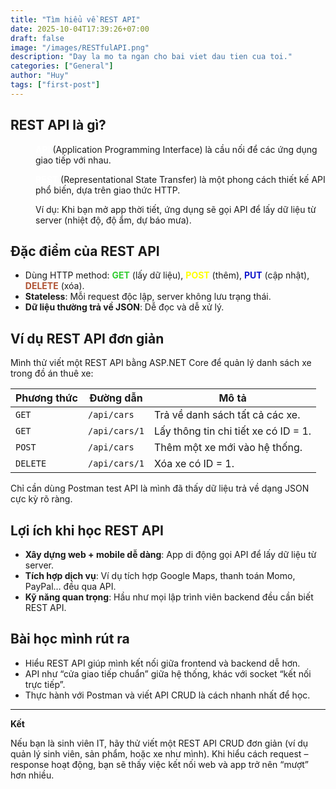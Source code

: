 ```yaml
---
title: "Tìm hiểu về REST API"
date: 2025-10-04T17:39:26+07:00
draft: false
image: "/images/RESTfulAPI.png"
description: "Day la mo ta ngan cho bai viet dau tien cua toi."
categories: ["General"]
author: "Huy"
tags: ["first-post"]
---
```


## REST API là gì?

<div style="padding-left: 40px;">

<strong style="color: white;">API</strong> (Application Programming Interface) là cầu nối để các ứng dụng giao tiếp với nhau.

<strong style="color: white;">REST</strong> (Representational State Transfer) là một phong cách thiết kế API phổ biến, dựa trên giao thức HTTP.

Ví dụ: Khi bạn mở app thời tiết, ứng dụng sẽ gọi API để lấy dữ liệu từ server (nhiệt độ, độ ẩm, dự báo mưa).

</div>

## Đặc điểm của REST API
- Dùng HTTP method: <strong style="color: #32CD32;">GET</strong> (lấy dữ liệu), <strong style="color: yellow;">POST</strong> (thêm), <strong style="color: #1319ccff;">PUT</strong> (cập nhật), <strong style="color: #af5233ff;">DELETE</strong> (xóa).
- **Stateless**: Mỗi request độc lập, server không lưu trạng thái.
- **Dữ liệu thường trả về JSON**: Dễ đọc và dễ xử lý.

## Ví dụ REST API đơn giản
Mình thử viết một REST API bằng ASP.NET Core để quản lý danh sách xe trong đồ án thuê xe:

| Phương thức | Đường dẫn      | Mô tả                                      |
|-------------|----------------|--------------------------------------------|
| `GET`       | `/api/cars`    | Trả về danh sách tất cả các xe.             |
| `GET`       | `/api/cars/1`  | Lấy thông tin chi tiết xe có ID = 1.       |
| `POST`      | `/api/cars`    | Thêm một xe mới vào hệ thống.              |
| `DELETE`    | `/api/cars/1`  | Xóa xe có ID = 1.                          |

Chỉ cần dùng Postman test API là mình đã thấy dữ liệu trả về dạng JSON cực kỳ rõ ràng.

## Lợi ích khi học REST API
- **Xây dựng web + mobile dễ dàng**: App di động gọi API để lấy dữ liệu từ server.
- **Tích hợp dịch vụ**: Ví dụ tích hợp Google Maps, thanh toán Momo, PayPal… đều qua API.
- **Kỹ năng quan trọng**: Hầu như mọi lập trình viên backend đều cần biết REST API.

## Bài học mình rút ra
- Hiểu REST API giúp mình kết nối giữa frontend và backend dễ hơn.
- API như “cửa giao tiếp chuẩn” giữa hệ thống, khác với socket “kết nối trực tiếp”.
- Thực hành với Postman và viết API CRUD là cách nhanh nhất để học.

---
**Kết**

Nếu bạn là sinh viên IT, hãy thử viết một REST API CRUD đơn giản (ví dụ quản lý sinh viên, sản phẩm, hoặc xe như mình). Khi hiểu cách request – response hoạt động, bạn sẽ thấy việc kết nối web và app trở nên “mượt” hơn nhiều.